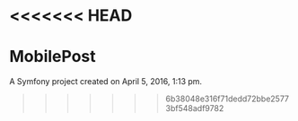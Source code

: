 <<<<<<< HEAD
=======
MobilePost
==========

A Symfony project created on April 5, 2016, 1:13 pm.
>>>>>>> 6b38048e316f71dedd72bbe25773bf548adf9782
